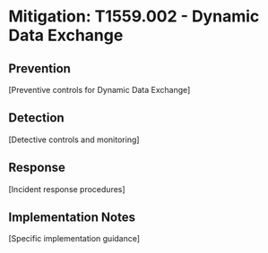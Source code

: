 # Mitigation: T1559.002 - Dynamic Data Exchange

## Prevention
[Preventive controls for Dynamic Data Exchange]

## Detection
[Detective controls and monitoring]

## Response
[Incident response procedures]

## Implementation Notes
[Specific implementation guidance]
